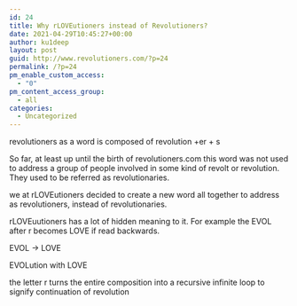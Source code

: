 ```yaml
---
id: 24
title: Why rLOVEutioners instead of Revolutioners?
date: 2021-04-29T10:45:27+00:00
author: ku1deep
layout: post
guid: http://www.revolutioners.com/?p=24
permalink: /?p=24
pm_enable_custom_access:
  - "0"
pm_content_access_group:
  - all
categories:
  - Uncategorized
---
```

revolutioners as a word is composed of revolution +er + s

So far, at least up until the birth of revolutioners.com this word was not used to address a group of people involved in some kind of revolt or revolution. They used to be referred as revolutionaries.

we at rLOVEutioners decided to create a new word all together to address as revolutioners, instead of revolutionaries.

rLOVEuutioners has a lot of hidden meaning to it. For example the EVOL after r becomes LOVE if read backwards.

EVOL -> LOVE

EVOLution with LOVE

the letter r turns the entire composition into a recursive infinite loop to signify continuation of revolution